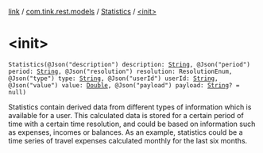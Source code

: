 [link](../../index.md) / [com.tink.rest.models](../index.md) / [Statistics](index.md) / [&lt;init&gt;](./-init-.md)

# &lt;init&gt;

`Statistics(@Json("description") description: `[`String`](https://kotlinlang.org/api/latest/jvm/stdlib/kotlin/-string/index.html)`, @Json("period") period: `[`String`](https://kotlinlang.org/api/latest/jvm/stdlib/kotlin/-string/index.html)`, @Json("resolution") resolution: ResolutionEnum, @Json("type") type: `[`String`](https://kotlinlang.org/api/latest/jvm/stdlib/kotlin/-string/index.html)`, @Json("userId") userId: `[`String`](https://kotlinlang.org/api/latest/jvm/stdlib/kotlin/-string/index.html)`, @Json("value") value: `[`Double`](https://kotlinlang.org/api/latest/jvm/stdlib/kotlin/-double/index.html)`, @Json("payload") payload: `[`String`](https://kotlinlang.org/api/latest/jvm/stdlib/kotlin/-string/index.html)`? = null)`

Statistics contain derived data from different types of information which is available for a user. This calculated data is stored for a certain period of time with a certain time resolution, and could be based on information such as expenses, incomes or balances. As an example, statistics could be a time series of travel expenses calculated monthly for the last six months.

